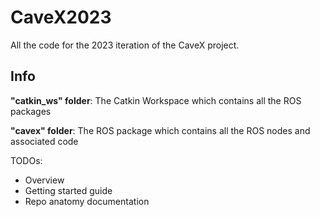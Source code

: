 # CaveX2023
All the code for the 2023 iteration of the CaveX project. 

## Info
**"catkin_ws" folder**: The Catkin Workspace which contains all the ROS packages

**"cavex" folder**: The ROS package which contains all the ROS nodes and associated code

TODOs:
- Overview
- Getting started guide
- Repo anatomy documentation